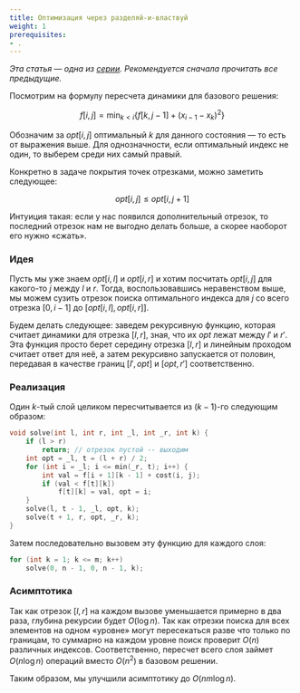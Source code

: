 ```yaml
---
title: Оптимизация через разделяй-и-властвуй
weight: 1
prerequisites:
- .
---
```


*Эта статья — одна из [серии](../). Рекомендуется сначала прочитать все предыдущие.*

Посмотрим на формулу пересчета динамики для базового решения:

$$
f[i, j] = \min_{k < i} \{f[k, j-1] + (x_{i-1}-x_k)^2 \}
$$

Обозначим за $opt[i, j]$ оптимальный $k$ для данного состояния — то есть  от выражения выше. Для однозначности, если оптимальный индекс не один, то выберем среди них самый правый.

Конкретно в задаче покрытия точек отрезками, можно заметить следующее:

$$
opt[i, j] \leq opt[i, j+1]
$$

Интуиция такая: если у нас появился дополнительный отрезок, то последний отрезок нам не выгодно делать больше, а скорее наоборот его нужно «сжать».

### Идея

Пусть мы уже знаем $opt[i, l]$ и $opt[i, r]$ и хотим посчитать $opt[i, j]$ для какого-то $j$ между $l$ и $r$. Тогда, воспользовавшись неравенством выше, мы можем сузить отрезок поиска оптимального индекса для $j$ со всего отрезка $[0, i-1]$ до $[opt[i, l], opt[i, r]]$.

Будем делать следующее: заведем рекурсивную функцию, которая считает динамики для отрезка $[l, r]$, зная, что их $opt$ лежат между $l'$ и $r'$. Эта функция просто берет середину отрезка $[l, r]$ и линейным проходом считает ответ для неё, а затем рекурсивно запускается от половин, передавая в качестве границ $[l', opt]$ и $[opt, r']$ соответственно.

### Реализация

Один $k$-тый слой целиком пересчитывается из $(k-1)$-го следующим образом:

```c++
void solve(int l, int r, int _l, int _r, int k) {
    if (l > r)
        return; // отрезок пустой -- выходим
    int opt = _l, t = (l + r) / 2;
    for (int i = _l; i <= min(_r, t); i++) { 
        int val = f[i + 1][k - 1] + cost(i, j);
        if (val < f[t][k])
            f[t][k] = val, opt = i;
    }
    solve(l, t - 1, _l, opt, k);
    solve(t + 1, r, opt, _r, k);
}
```

Затем последовательно вызовем эту функцию для каждого слоя:

```c++
for (int k = 1; k <= m; k++)
    solve(0, n - 1, 0, n - 1, k);
```

### Асимптотика

Так как отрезок $[l, r]$ на каждом вызове уменьшается примерно в два раза, глубина рекурсии будет $O(\log n)$. Так как отрезки поиска для всех элементов на одном «уровне» могут пересекаться разве что только по границам, то суммарно на каждом уровне поиск проверит $O(n)$ различных индексов. Соответственно, пересчет всего слоя займет $O(n \log n)$ операций вместо $O(n^2)$ в базовом решении.

Таким образом, мы улучшили асимптотику до $O(n m \log n)$.
